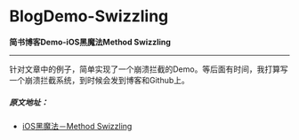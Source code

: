 # BlogDemo-Swizzling

**简书博客Demo-iOS黑魔法Method Swizzling**

***

针对文章中的例子，简单实现了一个崩溃拦截的Demo。等后面有时间，我打算写一个崩溃拦截系统，到时候会发到博客和Github上。

##### 原文地址：

* [iOS黑魔法－Method Swizzling](http://www.jianshu.com/p/ff19c04b34d0)